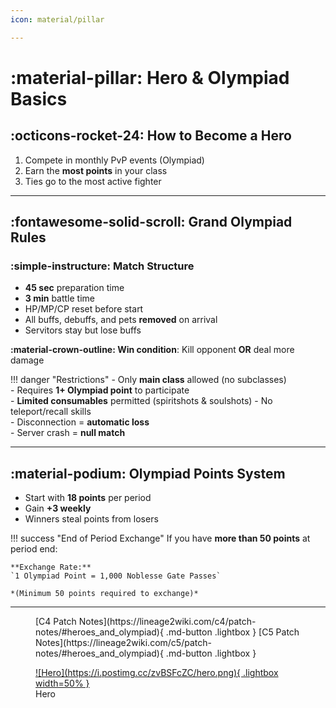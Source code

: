 ```yaml
---
icon: material/pillar

---
```


<style>
.md-button {
  margin: 0.5rem;
}
</style>

# :material-pillar: Hero & Olympiad Basics

## :octicons-rocket-24: How to Become a Hero

1. Compete in monthly PvP events (Olympiad)
2. Earn the **most points** in your class
3. Ties go to the most active fighter
  
---

## :fontawesome-solid-scroll: Grand Olympiad Rules

### :simple-instructure: Match Structure

- **45 sec** preparation time  
- **3 min** battle time  
- HP/MP/CP reset before start  
- All buffs, debuffs, and pets **removed** on arrival  
- Servitors stay but lose buffs

**:material-crown-outline: Win condition**: Kill opponent **OR** deal more damage  

!!! danger "Restrictions"
    - Only **main class** allowed (no subclasses)  
    - Requires **1+ Olympiad point** to participate  
    - **Limited consumables** permitted (spiritshots & soulshots)
    - No teleport/recall skills  
    - Disconnection = **automatic loss**  
    - Server crash = **null match**  

---

## :material-podium: Olympiad Points System

- Start with **18 points** per period  
- Gain **+3 weekly**  
- Winners steal points from losers  

!!! success "End of Period Exchange"
    If you have **more than 50 points** at period end:  

    **Exchange Rate:**  
    `1 Olympiad Point = 1,000 Noblesse Gate Passes`  

    *(Minimum 50 points required to exchange)*



<hr>



<figure markdown="span">
[C4 Patch Notes](https://lineage2wiki.com/c4/patch-notes/#heroes_and_olympiad){ .md-button .lightbox }
[C5 Patch Notes](https://lineage2wiki.com/c5/patch-notes/#heroes_and_olympiad){ .md-button .lightbox }
</figure>

<figure markdown="span">
<a href="https://postimg.cc/zvBSFcZC">
![Hero](https://i.postimg.cc/zvBSFcZC/hero.png){ .lightbox width=50% }
</a>

<figcaption>Hero</figcaption>
</figure>
